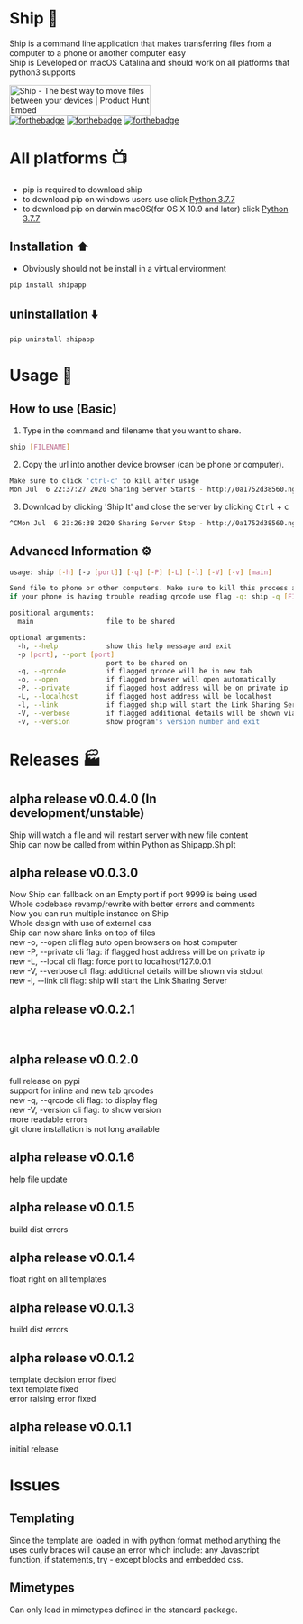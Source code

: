 # Ship 🚢

Ship is a command line application that makes transferring files from a computer to a phone or another computer easy <br>
Ship is Developed on macOS Catalina and should work on all platforms that python3 supports

<a href="https://www.producthunt.com/posts/ship-9?utm_source=badge-featured&utm_medium=badge&utm_souce=badge-ship-9" target="_blank"><img src="https://api.producthunt.com/widgets/embed-image/v1/featured.svg?post_id=206345&theme=light" alt="Ship - The best way to move files between your devices | Product Hunt Embed" style="width: 250px; height: 54px;" width="250px" height="54px" /></a>
<br>
[![forthebadge](https://forthebadge.com/images/badges/uses-badges.svg)](https://forthebadge.com)
[![forthebadge](https://forthebadge.com/images/badges/made-with-python.svg)](https://forthebadge.com)
[![forthebadge](https://forthebadge.com/images/badges/powered-by-electricity.svg)](https://forthebadge.com)

# All platforms 📺
* pip is required to download ship
* to download pip on windows users use click [Python 3.7.7](https://www.python.org/ftp/python/3.7.7/python-3.7.7-amd64-webinstall.exe)
* to download pip on darwin macOS(for OS X 10.9 and later) click [Python 3.7.7](https://www.python.org/ftp/python/3.7.7/python-3.7.7-macosx10.9.pkg)

## Installation ⬆️ 
* Obviously should not be install in a virtual environment
```bash
pip install shipapp
```

## uninstallation ⬇️
```bash
pip uninstall shipapp
```

# Usage 💯

## How to use (Basic)
1. Type in the command and filename that you want to share.
```bash 
ship [FILENAME]
```

2. Copy the url into another device browser (can be phone or computer).
```bash
Make sure to click 'ctrl-c' to kill after usage
Mon Jul  6 22:37:27 2020 Sharing Server Starts - http://0a1752d38560.ngrok.io
```

3. Download by clicking 'Ship It' and close the server by clicking <kbd>Ctrl</kbd> + <kbd>c</kbd>
```bash
^CMon Jul  6 23:26:38 2020 Sharing Server Stop - http://0a1752d38560.ngrok.io
```

## Advanced Information ⚙️
```bash 
usage: ship [-h] [-p [port]] [-q] [-P] [-L] [-l] [-V] [-v] [main]

Send file to phone or other computers. Make sure to kill this process after completetion
if your phone is having trouble reading qrcode use flag -q: ship -q [FILENAME]

positional arguments:
  main                  file to be shared

optional arguments:
  -h, --help            show this help message and exit
  -p [port], --port [port]
                        port to be shared on
  -q, --qrcode          if flagged qrcode will be in new tab
  -o, --open            if flagged browser will open automatically
  -P, --private         if flagged host address will be on private ip
  -L, --localhost       if flagged host address will be localhost
  -l, --link            if flagged ship will start the Link Sharing Server
  -V, --verbose         if flagged additional details will be shown via stdout
  -v, --version         show program's version number and exit
```

# Releases 🏭

## alpha release v0.0.4.0 (In development/unstable)
Ship will watch a file and will restart server with new file content<br>
Ship can now be called from within Python as Shipapp.ShipIt<br>

## alpha release v0.0.3.0
Now Ship can fallback on an Empty port if port 9999 is being used <br>
Whole codebase revamp/rewrite with better errors and comments<br>
Now you can run multiple instance on Ship<br>
Whole design with use of external css<br>
Ship can now share links on top of files<br>
new -o, --open cli flag auto open browsers on host computer <br>
new -P, --private cli flag: if flagged host address will be on private ip<br>
new -L, --local cli flag: force port to localhost/127.0.0.1<br>
new -V, --verbose cli flag: additional details will be shown via stdout<br>
new -l, --link cli flag: ship will start the Link Sharing Server<br>

## alpha release v0.0.2.1
<br>

## alpha release v0.0.2.0
full release on pypi <br>
support for inline and new tab qrcodes <br>
new -q, --qrcode cli flag: to display flag <br>
new -V, -version cli flag: to show version <br>
more readable errors <br>
git clone installation is not long available <br>

## alpha release v0.0.1.6
help file update <br>

## alpha release v0.0.1.5
build dist errors <br>

## alpha release v0.0.1.4
float right on all templates <br>

## alpha release v0.0.1.3
build dist errors <br>

## alpha release v0.0.1.2
template decision error fixed <br>
text template fixed <br>
error raising error fixed <br>

## alpha release v0.0.1.1
initial release

# Issues
## Templating
Since the template are loaded in with python format method anything the uses curly braces will cause an error which include: any Javascript function, if statements, try - except blocks and embedded css.

## Mimetypes 
Can only load in mimetypes defined in the standard package.